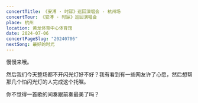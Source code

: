 ```yaml
---
concertTitle: 《安溥 · 时寐》巡回演唱会 - 杭州场
concertTour: 《安溥 · 时寐》巡回演唱会
place: 杭州
location: 黄龙体育中心体育馆
date: 2024-07-06
concertPageSlug: "20240706"
nextSong: 最好的时光
---
```

慢慢来哦。

然后我们今天整场都不开闪光灯好不好？我有看到有一些网友许了心愿，然后想帮那几个怕闪光灯的人完成这个托嘱。

你不觉得一首歌的间奏跟前奏最美了吗？